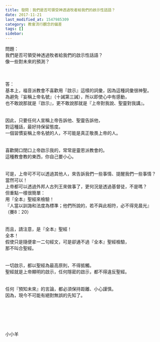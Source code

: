 ```yaml
---
title: 發問：我們是否可領受神透過牧者給我們的啟示性話語？
date: 2017-11-21
last_modified_at: 1547985309
category: 教會流行觀念的偏差
tags: []
sidebar: 
---
```


<p>問題：<br/>我們是否可領受神透過牧者給我們的啟示性話語？<br/>像一些對未來的預測？<br/><br/><br/><!--more--><br/>答：<br/>基本上，福音派教會不喜歡用『啟示』這樣的詞彙，因為這種詞彙很神聖。<br/>為避免『妄稱上帝名號』（十誡第三誡），所以即使心中有感動，<br/>也不敢說那就是『啟示』，更不敢說那就是『上帝對我說、聖靈對我講』。<br/> <br/><br/>因此，只要任何人宣稱上帝告訴他、聖靈告訴他，<br/>對這種話，最好持保留態度。<br/>一個習慣妄稱上帝名號的人，不可能是真正敬畏上帝的人。<br/><br/><br/>喜歡開口閉口上帝啟示我的，常常是靈恩派教會的。<br/>這種教會教的東西，你自己要小心。<br/> <br/><br/>可是，上帝可不可以透過其他人，來告訴我們一些事情、提醒我們一些事情？<br/>當然可以！<br/>上帝都可以透過外邦人古列王來做事了，更何況是透過基督徒，不是嗎？<br/>但重點一樣很簡單：<br/>用『全本』聖經來檢驗！<br/>『人當以訓誨和法度為標準；他們所說的，若不與此相符，必不得見晨光』<br/>（賽8：20）<br/><br/><br/>而且，請注意，是『全本』聖經！<br/>全本！<br/>假使只是隨便拿一二句經文，可是卻通不過『全本』聖經檢驗，<br/>那不叫合聖經。<br/> <br/><br/>一切啟示，都以聖經為最高原則，不得抵觸。<br/>聖經就是上帝顯明的啟示，任何隱密的啟示，都不得違反聖經。<br/><br/><br/>任何『預知未來』的言論，都必須保持距離、小心謹慎。<br/>因為，現今不可能有絕對無誤的先知了。<br/><br/><br/><br/><br/><br/><br/>小小羊<br/><br/><br/><br/>
</p>